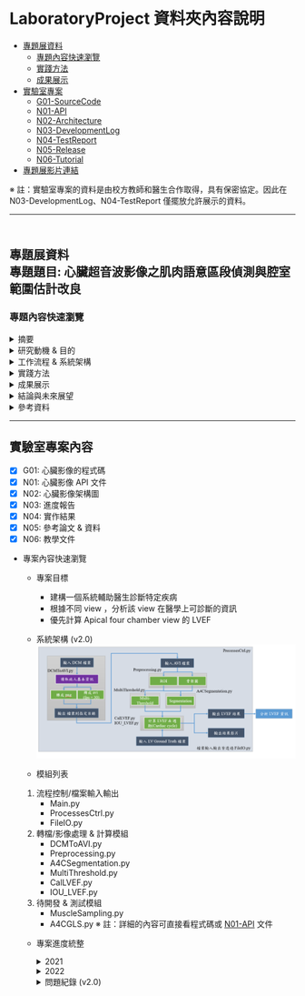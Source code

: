 # LaboratoryProject 資料夾內容說明

- [專題展資料](#independent_study)
  - [專題內容快速瀏覽](#study_browser)
  - [實踐方法](#implement)
  - [成果展示](#result_present)
- [實驗室專案](#lab_project)
  - [G01-SourceCode](https://github.com/Sapphire0912/LaboratoryProject/tree/main/G01-SourceCode#source_code)
  - [N01-API](https://github.com/Sapphire0912/LaboratoryProject/tree/main/N01-API#api)
  - [N02-Architecture](https://github.com/Sapphire0912/LaboratoryProject/tree/main/N02-Architecture#architecture)
  - [N03-DevelopmentLog](https://github.com/Sapphire0912/LaboratoryProject/tree/main/N03-DevelopmentLog#develop_log)
  - [N04-TestReport](https://github.com/Sapphire0912/LaboratoryProject/tree/main/N04-TestReport#test_report)
  - [N05-Release](https://github.com/Sapphire0912/LaboratoryProject/tree/main/N05-Release#release)
  - [N06-Tutorial](https://github.com/Sapphire0912/LaboratoryProject/tree/main/N06-Tutorial#tutorial)
- [專題展影片連結](https://www.youtube.com/watch?v=iteGkPYy1z4)

※ 註：實驗室專案的資料是由校方教師和醫生合作取得，具有保密協定。因此在 N03-DevelopmentLog、N04-TestReport 僅擺放允許展示的資料。

---

<h2 id="independent_study"><br>專題展資料<br/>專題題目: 心臟超音波影像之肌肉語意區段偵測與腔室範圍估計改良</h2> 
<h3 id="study_browser"> 專題內容快速瀏覽 </h3>
<details>
   <summary> 摘要 </summary>
   
&emsp;&emsp;根據世界衛生組織統計，心血管疾病是全球的第一大死因，估計每年奪去 1790 萬人的生命。近年來，超音波的技術有了極大的進步，可以對心臟結構和功能進行評估。心臟超音波的發展可以詳細的顯示人體在正常生理狀態和病理狀態的心臟結構、測量和功能的系列檢查，透過此項技術提高了診斷的準確性。基於與醫生合作的經驗，我們創建了這個醫療項目，使用超音波影像來描繪心肌、瓣膜、腔室，建立一個分析心臟結構測量的系統。這些計算方法，我們 _**基於規則的系統 (rule-based system)**_ 對心臟每個部分進行分類並儲存測量值以供將來機器學習訓練。該系統用於支持連續患者的跟蹤、分析心臟超音波影像，診斷特定疾病降低誤判率，幫助醫生以做出最佳診斷，提高醫療品質。 _**通過與醫生討論，我們列出了疾病及其症狀，開發了一個系統來分析心臟的量測值，以檢測不同類型的疾病**_。
</details>

<details>
   <summary> 研究動機 & 目的 </summary>

&emsp;&emsp;由於心血管疾病一直位於全球十大死因的榜首，直到心臟超音波技術的發展針對心臟結構的評估及測量，使得提高了醫生診斷的準確性。為了診斷特定疾病及降低誤判率，幫助醫生做出最佳診斷，我們採取影像處理的技術對心臟超音波影像進行分析，在不同角度的心臟超音波影像，針對該影像的心臟結構定義腔室及肌肉的位置和範圍。透過與醫生討論，我們開發了一個系統來分析心臟的量測值，除了檢測不同類型的疾病外，同時輔助醫生診斷的一個工具。<br/>
&emsp;&emsp;現今許多計算機視覺的演算法，已被用在自動駕駛系統和臉部識別上。為了達到理想的結果，這些演算法在計算時都需要大量的數據樣本，然而
_**我們採用基於規則的系統，針對心臟的每個部份進行分類，再給予機器學習模型訓練，即使沒有大量的數據也可以達到理想的成果**_。

- 以下條列式敘述研究目的：

1.  為了診斷特定疾病及降低誤判率，達到輔助醫生做出最佳診斷。
2.  不同角度的超音波影像，針對影像的心臟結構定義腔室及肌肉的位置和範圍。
3.  透過與醫生討論，此系統的目標是計算 Apical four chamber view 的 LVEF。
4.  左心室的定義和範圍及二尖瓣位置是首要條件。
</details>

<details>
   <summary> 工作流程 & 系統架構 </summary>

&emsp;&emsp;主要流程分別分為醫院、醫生和系統。關於此系統，我們使用計算機視覺的演算法對心臟結構進行分類並分析測量結果。與其他系統的不同之處在於，我們並沒有使用來自其他資料庫的樣本，而是從醫生獲取患者的心臟超音波影像，真實患者的超音波影像並不像其他資料庫的樣本清晰，我們希望此系統能夠為患者帶來更低的成本，使得可以負擔起個人數據採集和跟蹤系統。

<div align=center>
   
   ![圖(一)工作流程圖](https://github.com/Sapphire0912/LaboratoryProject/blob/main/%E5%B0%88%E9%A1%8C%E5%B1%95%E8%B3%87%E6%96%99/image/%E5%B7%A5%E4%BD%9C%E6%B5%81%E7%A8%8B%E5%9C%96.jpg)
   <center>圖 (一) 工作流程圖</center><br><br/>
   
<div align=center>
   
   ![圖(二)系統架構圖](https://github.com/Sapphire0912/LaboratoryProject/blob/main/%E5%B0%88%E9%A1%8C%E5%B1%95%E8%B3%87%E6%96%99/image/%E7%B3%BB%E7%B5%B1%E6%9E%B6%E6%A7%8B%E5%9C%96.JPG)
   <center>圖 (二) 系統架構圖</center>
   
</details>

<details>
   <summary id="implement"> 實踐方法 </summary>

**※ 註：每個超音波原始圖像的大小為 800 \* 600 pixel**

- 心臟超音波影像敘述  
  &emsp;&emsp;心臟超音波已是醫生常用來檢查心臟相關疾病的工具，利用超音波探測物體的距離及大小。在診斷期間，將超音波的探頭放置在患者胸部上方並發射音波，接觸到心臟再反射由探頭接收，進而描繪心臟的影像。心臟超音波通常與都卜勒超音波和彩色都卜勒結合，以評估通過心臟瓣膜的血流。經過不同角度的超音波檢查，可以提供血管及各部分構造更詳細的資訊，可以檢視心臟的大小、收縮情形，進而評估心臟功能是否正常。不同角度的超音波又稱為 View，每個 View 會根據超音波探頭的位置和穿過心臟斷層平面的方向來定義名稱。我們常用的有五種 view，分別是 parasternal long axis、parasternal short axis、apical four chamber、apical two chamber 和 apical long axis。<br><br/>

- 影像預處理  
&emsp;&emsp;為了可以將影像處理的目標更接近於我們感興趣的區域(即超音波影像區域)。如圖(三)，在一般的超音波影像會有診斷資料、使用哪種模式測量等文字。我們找到超音波影像區域的邊緣後，利用遮罩的方式抓出每幀圖像實質為超音波影像區域的位置，如圖(四)。<br/>
<div align=center>

![圖(三)心臟超音波影像](https://github.com/Sapphire0912/LaboratoryProject/blob/main/%E5%B0%88%E9%A1%8C%E5%B1%95%E8%B3%87%E6%96%99/image/%E5%BF%83%E8%87%9F%E8%B6%85%E9%9F%B3%E6%B3%A2%E5%BD%B1%E5%83%8F.jpg)

   <center>圖(三)心臟超音波影像</center><br><br/>
</div>

<div align=center>
   
   ![圖(四) ROI 範圍](https://github.com/Sapphire0912/LaboratoryProject/blob/main/%E5%B0%88%E9%A1%8C%E5%B1%95%E8%B3%87%E6%96%99/image/ROI%20%E7%AF%84%E5%9C%8D.jpg)
   <center>圖(四) ROI 範圍</center>
</div>

- 骨架化(圖像細化)  
&emsp;&emsp;為了找到心臟的肌肉區域範圍，該演算法透過迭代掃描圖像，在每次迭代中刪除圖像中的像素，直到圖像停止變化，以便將肌肉的像素寬度減少到 1。我們對影像的每幀進行骨架化，最後將每幀的結果疊加，如圖(五)，取得整體影像中最有可能為心臟肌肉的區域。利用此種方法，限制心臟的邊界。在做骨架化(圖像細化)之前，我們除了找到 ROI 範圍外還對影像做了濾波、形態學、二值化的處理，目的是為了避免原始超音波影像模糊導致不容易抓出心臟的肌肉區域。
<div align=center>

![圖(五) 骨架圖](https://github.com/Sapphire0912/LaboratoryProject/blob/main/%E5%B0%88%E9%A1%8C%E5%B1%95%E8%B3%87%E6%96%99/image/%E9%AA%A8%E6%9E%B6%E5%8C%96%E5%9C%96.jpg)

   <center>圖(五) 骨架圖</center>
</div>

- 動態閾值  
&emsp;&emsp;由於真實患者超音波影像的數據樣本並非像其他數據庫的樣本清晰。在參考資料[2]的做法，使用 Gray Level Symmetric Axis Transform 偵測腔室的區域，接著利用 SVM 及 Constellation 對腔室做語意分析。我們則採用動態閾值方法及 distance transform 來偵測腔室區域，首先在心臟範圍及 ROI 的區域內，收集每一幀中每個像素的灰階值並且繪製成直方圖，觀察每幀的灰階值分布，如圖(六)、圖(七)。根據每一幀採用不同閾值及參數，以達到區分腔室及肌肉區域。
<div align=center>

![圖(六) 灰階直方圖](https://github.com/Sapphire0912/LaboratoryProject/blob/main/%E5%B0%88%E9%A1%8C%E5%B1%95%E8%B3%87%E6%96%99/image/%E7%81%B0%E9%9A%8E%E7%9B%B4%E6%96%B9%E5%9C%96.jpg)

   <center>圖(六) 灰階直方圖</center><br><br/>
</div>

<div align=center>
   
   ![圖(七) 不同幀灰階直方圖](https://github.com/Sapphire0912/LaboratoryProject/blob/main/%E5%B0%88%E9%A1%8C%E5%B1%95%E8%B3%87%E6%96%99/image/%E4%B8%8D%E5%90%8C%E5%B9%80%E7%9A%84%E7%81%B0%E9%9A%8E%E7%9B%B4%E6%96%B9%E5%9C%96.jpg)
   <center>圖(七) 不同幀灰階直方圖</center>
</div>

※ 註：詳細的演算法計算在 [N06-Tutorial Multi-Threshold 教學文件][src]

[src]: https://github.com/Sapphire0912/LaboratoryProject/blob/main/N06-Tutorial/Multi-Threshold%20%E6%95%99%E5%AD%B8%E6%96%87%E4%BB%B6.pptx

- 圖像分割  
&emsp;&emsp;根據 Apical four chamber view，我們使用了動態閾值得到了初步腔室的範圍後，為了定義每幀的每個腔室及瓣膜位置，採取了統計的方法。由於在瓣膜打開的時間，瓣膜位置在影像上較模糊，不容易區分心房和心室的範圍，因此我們先統計整個影像的腔室位置，接著再利用機器學習模型訓練，得到每個腔室具體的位置，如圖(八)。
<div align=center>

![圖(八) 腔室語意分析](https://github.com/Sapphire0912/LaboratoryProject/blob/main/%E5%B0%88%E9%A1%8C%E5%B1%95%E8%B3%87%E6%96%99/image/%E8%85%94%E5%AE%A4%E8%AA%9E%E6%84%8F%E5%88%86%E6%9E%90.jpg)

   <center>圖(八) 腔室語意分析</center><br><br/>
</div>

- 定義瓣膜位置  
&emsp;&emsp;利用骨架圖以及腔室語意分析的結果，定義二尖瓣位置。我們採用基於規則的做法，初步定義二尖瓣支點的位置，如圖(九)，限制了左心室(Left Ventricle)的範圍，以供計算左心室射血分數(Left Ventricular Ejection Fraction)以及定義左心室肌肉區段的語意分析使用。
<div align=center>

![圖(九) 定義二尖瓣支點](https://github.com/Sapphire0912/LaboratoryProject/blob/main/%E5%B0%88%E9%A1%8C%E5%B1%95%E8%B3%87%E6%96%99/image/%E5%AE%9A%E7%BE%A9%E4%BA%8C%E5%B0%96%E7%93%A3%E6%94%AF%E9%BB%9E.jpg)

   <center>圖(九) 定義二尖瓣支點</center><br><br/>
</div>

- 左心室肌肉區段語意分析  
&emsp;&emsp;根據 Apical four chamber view 的心臟結構以及醫學對於左心室上肌肉區段的定義如圖(十)，主要有六個區段 basal septal、septal、apical septal、apical lateral、lateral 和 basal lateral。我們利用二尖瓣位置和動態閾值方法，將超音波影像中左心室肌肉區域和醫學定義的位置做匹配，接著將每個區段重新取樣，得到結果如圖(十一)。
<div align=center>

![圖(十) A4C 模型圖](https://github.com/Sapphire0912/LaboratoryProject/blob/main/%E5%B0%88%E9%A1%8C%E5%B1%95%E8%B3%87%E6%96%99/image/Apical%20Four%20Chamber%20%E6%A8%A1%E5%9E%8B%E5%9C%96.jpg)

   <center>圖(十) Apical Four Chamber 模型圖</center><br><br/>
</div>

綠點為 apical septal、藍點為 septal、紅點為 basal septal、天空藍點為 apical lateral、黃點為 lateral、粉色點為 basal lateral。

<div align=center>
  
   ![圖(十一) 左心室肌肉區段語意分析圖](https://github.com/Sapphire0912/LaboratoryProject/blob/main/%E5%B0%88%E9%A1%8C%E5%B1%95%E8%B3%87%E6%96%99/image/%E5%B7%A6%E5%BF%83%E5%AE%A4%E8%82%8C%E8%82%89%E5%8D%80%E6%AE%B5%E8%AA%9E%E6%84%8F%E5%88%86%E6%9E%90%E5%9C%96.jpg)
   <center>圖(十一) 左心室肌肉區段語意分析圖</center>
</div>

</details>

<details>
   <summary id="result_present"> 成果展示 </summary>
   ※ 註：在這裡直接展示結果影片
<div align=center>
   
   ![segment_case_00004042](https://github.com/Sapphire0912/LaboratoryProject/blob/main/%E5%B0%88%E9%A1%8C%E5%B1%95%E8%B3%87%E6%96%99/image/Segment/00004042_110428_0999.gif)
   <center>Case 1 圖像分割(腔室語意分析)</center><br><br/>

![valve_case_00004042](https://github.com/Sapphire0912/LaboratoryProject/blob/main/%E5%B0%88%E9%A1%8C%E5%B1%95%E8%B3%87%E6%96%99/image/Segment/Valve_00004042_110428_0999.gif)

   <center>Case 1 定義二尖瓣支點</center><br><br/>

![segment_case_001125171](https://github.com/Sapphire0912/LaboratoryProject/blob/main/%E5%B0%88%E9%A1%8C%E5%B1%95%E8%B3%87%E6%96%99/image/Segment/01125171_090942_0090.gif)

   <center>Case 2 圖像分割(腔室語意分析)</center><br><br/>

![valve_case_001125171](https://github.com/Sapphire0912/LaboratoryProject/blob/main/%E5%B0%88%E9%A1%8C%E5%B1%95%E8%B3%87%E6%96%99/image/Segment/Valve_01125171_090942_0090.gif)

   <center>Case 2 定義二尖瓣支點</center><br><br/>

![muscle_semantic](https://github.com/Sapphire0912/LaboratoryProject/blob/main/%E5%B0%88%E9%A1%8C%E5%B1%95%E8%B3%87%E6%96%99/image/Muscle%20Sematic/00004042_110428_0999.gif)

   <center>Case 1 左心室肌肉語意分析</center><br><br/>
   
</div>
</details>

<details>
   <summary> 結論與未來展望 </summary>

- 結論  
  &emsp;&emsp;我們正在構建一個全自動且可擴展的心臟超音波影像分析系統，其中包含圖像分割、辨識 view 和結構測量，分析包括心房、心室和心肌在內的心臟部分，以及彩色都卜勒診斷血液是否逆流。列出這些心臟結構的量測值，輔助醫生收集所有的症狀，例如：二尖瓣閉鎖不全、三尖瓣閉鎖不全、主動脈閉鎖不全、左心室舒張期受損(心臟衰竭)等。<br><br/>
- 未來展望  
&emsp;&emsp;目前我們最優先的目標是計算左心室射血分數來評估心臟功能是否正常。由於醫生在評估心臟功能時，不會只看患者的其中一個 View 就直接做診斷，還會採取 apical long axis、apical two chamber。為了更接近醫生診斷的結果，因此接下來會分析上述 View。近年來，醫學有較新的診斷左心室功能的技術，global longitudinal strain，此項技術在超音波影像上，除了需要做肌肉區段的語意分析外，也需要計算心臟在收縮及舒張時的收縮率，未來會朝著該方向繼續發展。
</details>

<details>
   <summary> 參考資料 </summary>
   
   [1]	https://www.ahajournals.org/doi/epub/10.1161/CIRCULATIONAHA.118.034338  
   [2]	S. Ebadollahi; Shih-Fu Chang; H. Wu (2004, July). Automatic View Recognition in Echocardiogram Videos using Parts-Based Representation. Proceedings of the 2004 IEEE Computer Society Conference on Computer Vision and Pattern Recognition, 2004. CVPR 2004, Washington, DC, USA.  
   [3]	https://dicom.innolitics.com/ciods/us-image  
</details>

---

<h2 id="lab_project">實驗室專案內容</h2>

- [x] G01: 心臟影像的程式碼
- [x] N01: 心臟影像 API 文件
- [x] N02: 心臟影像架構圖
- [x] N03: 進度報告
- [x] N04: 實作結果
- [x] N05: 參考論文 & 資料
- [x] N06: 教學文件

* 專案內容快速瀏覽

  - 專案目標

    - 建構一個系統輔助醫生診斷特定疾病
    - 根據不同 view ，分析該 view 在醫學上可診斷的資訊
    - 優先計算 Apical four chamber view 的 LVEF

  - 系統架構 (v2.0)
    ![系統架構圖](https://github.com/Sapphire0912/LaboratoryProject/blob/main/N02-Architecture/%E7%B3%BB%E7%B5%B1%E6%9E%B6%E6%A7%8B.PNG)
  - 模組列表

  1. 流程控制/檔案輸入輸出
     - Main.py
     - ProcessesCtrl.py
     - FileIO.py
  2. 轉檔/影像處理 & 計算模組
     - DCMToAVI.py
     - Preprocessing.py
     - A4CSegmentation.py
     - MultiThreshold.py
     - CalLVEF.py
     - IOU_LVEF.py
  3. 待開發 & 測試模組
     - MuscleSampling.py
     - A4CGLS.py
     ※ 註：詳細的內容可直接看程式碼或 [N01-API](https://github.com/Sapphire0912/LaboratoryProject/tree/main/N01-API#api) 文件

  - 專案進度統整
    <details>
       <summary>2021</summary>
       
       * 2021.05  
          <p><b>－</b>完成 dicom 檔轉成 .avi 和 .png 程式</p>   
          <p><b>－</b>設計分類 9 種不同 view 的分類器</p>
       * 2021.06
         <p><b>－</b>完成分類 9 種不同 view 的分類器</p>
         <p><b>－</b>優化分類器程式的執行時間</p>
       * 2021.07
          <p><b>－</b>優化骨架化程式執行時間</p>
          <p><b>－</b>處理含有 Doppler 效應的資料集</p>
          <p><b>－</b>還原有 Doppler 效應的影像</p>
       * 2021.08
         <p><b>－</b>利用 Matching 演算法處理 Parasternal Long Axis view</p>
         <p><b>－</b>完成抓取影像 ROI 區域程式</p>
       * 2021.09
         <p><b>－</b>修正 Doppler 演算法、視覺化結果</p>
         <p><b>－</b>開發 Parasternal Long Axis M-Mode 演算法</p>
       * 2021.11
         <p><b>－</b>完成 DCMToAVI.py 模組</p>
         <p><b>－</b>處理心臟週期</p>
         <p><b>－</b>設計 Multi Threshold 演算法</p>
         <p><b>－</b>設計 Apical Four Chamber view 抓取二尖瓣位置的演算法</p>
       * 2021.12
         <p><b>－</b>優化 Multi Threshold 演算法(部分以C語言實現)</p>
         <p><b>－</b>調整 Multi Threshold 中 histogram 的計算方式</p>
         <p><b>－</b>完成 MultiThreshold.py 模組</p>
         <p><b>－</b>修正 Apical Four Chamber view 抓取二尖瓣位置中的K-means 的分群問題</p>
         <p><b>－</b>調整 Apical Four Chamber view 預測腔室位置的演算法</p>
         <p><b>－</b>調整 Apical Four Chamber view 抓取二尖瓣瓣膜的演算法</p>
         <p><b>－</b>整合 ROI 區域程式、骨架化程式為 Preprocessing.py 模組</p>
         <p><b>－</b>新增基本輸入輸出模組 FileIO.py、控制流程及參數的ProcessesCtrl.py 模組</p>
         <p><b>－</b>完成系統架構 (v1.0)</p>
    </details>
     <details>
       <summary>2022</summary>

    - 2022.01
      <p><b>－</b>設計 Apical Four Chamber view 肌肉區域的演算法</p>
      <p><b>－</b>調整 Multi Threshold 中的參數設定</p>
    - 2022.02
      <p><b>－</b>利用 BFS 和 Connected component labeling 實現 Apical Four Chamber view 肌肉區域的演算法</p>
      <p><b>－</b>基於 Apical Four Chamber view 的 K-means 結果、標準模型的關係，實現定義肌肉特徵點</p>
    - 2022.03
      <p><b>－</b>完成 MuscleSampling.py 模組</p>
      <p><b>－</b>新增可調整 Multi Threshold 階數的參數</p>
    - 2022.04
      <p><b>－</b>整理系統架構(v1.1)、進行單元測試</p>
      <p><b>－</b>開發 Global Longitudinal Strain 演算法</p>
      <p><b>－</b>利用 E/A Ratio 定義心臟週期</p>
    - 2022.05
      <p><b>－</b>完成系統架構(v1.1) 的專案管理</p>
      <p><b>－</b>完成 A4CGLS.py 模組</p>
    - 2022.06
      <p><b>－</b>統計 LVEF 醫生診斷資料</p>
      <p><b>－</b>完成 CalLVEF.py、IOU_LVEF.py 模組</p>
      <p><b>－</b>新增系統架構(v1.1) 專案管理中的測試數據及資料</p>
    - 2022.08
      <p><b>－</b>交接實驗室專案(v1.1)</p>
      <p><b>－</b>完成系統架構(v2.0) 的系統整合</p>
    - 2022.12
    <p><b>－</b>完成系統架構(v2.0) 的模組整合</p>
    <p><b>－</b>完成當前模組的單元測試</p>
    <p><b>－</b>完成 API 文件 v1.0 </p>
    <p><b>－</b>交接實驗室專案 (v2.0)</p>
    </details>

    <details>
       <summary>問題紀錄 (v2.0)</summary>
       
       * Processing.py
         <p><b>1. </b>ROI 無法完整找出超音波影像有效區域</p>
         <p><b>2. </b>骨架圖: 輸出為全黑的圖像</p>

         <p><b>－</b>原因：影片幀數過少</p>

         - [x] 1. 已解決，採用霍夫變換
         - [x] 2. 已解決，跳過此影片(資料集造成)

    - A4CSegmentation.py
      <p><b>1. </b>腔室中心點： 無法準確區分四個腔室</p>
      <p><b>－</b>原因：<br>&emsp;a. 影像模糊、影像大多幀都缺少右心室 RV <br>&emsp;b. 影像中，左心室 LV 範圍較廣</p>

      - [x] a 情況. 已解決，跳過此影片(資料集造成)
      - [x] b 情況. 已解決，再次做分群演算法

      <p><b>2. </b>二尖瓣位置：無法找到腔室中心點時，二尖瓣位置會消失</p>
      <p><b>－</b>原因：<br>&emsp;a. 影像晃動幅度過大 <br>&emsp;b. 一個影片出現多個 view 的圖像<br>&emsp;c. 只有幾幀無法找到腔室中心點</p>

      - [x] a, b 情況. 已解決，跳過此影片(資料集造成)
      - [x] c 情況. 已解決，利用之前正常的所有幀取平均

    - MultiThreshold.py
      <p><b>1. </b>執行速度問題： Python 卷積運算效率差</p>

      - [x] 1.  已解決，採用 windows 下 swig，C & Python 實現

    - IOU_LVEF.py
       <p><b>1. </b>Ground Truth 計算 LVEF 時出現錯誤</p>
       <p><b>－</b>原因：計算 Ground Truth 的 LVEF，所需 EDV & ESV frames 和程式計算的不同。</p>
       
       - [ ] 1. 未解決，需要觀察 Ground Truth 的結果，針對 CalLVEF.py 內的演算法做調整

    </details>
